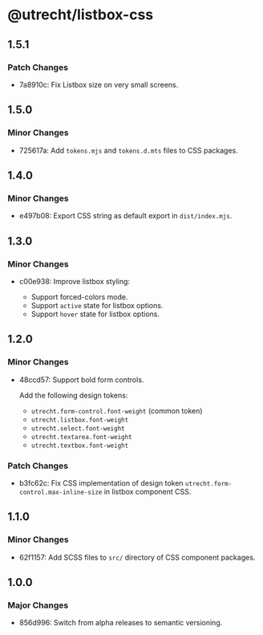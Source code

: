 # @utrecht/listbox-css

## 1.5.1

### Patch Changes

- 7a8910c: Fix Listbox size on very small screens.

## 1.5.0

### Minor Changes

- 725617a: Add `tokens.mjs` and `tokens.d.mts` files to CSS packages.

## 1.4.0

### Minor Changes

- e497b08: Export CSS string as default export in `dist/index.mjs`.

## 1.3.0

### Minor Changes

- c00e938: Improve listbox styling:

  - Support forced-colors mode.
  - Support `active` state for listbox options.
  - Support `hover` state for listbox options.

## 1.2.0

### Minor Changes

- 48ccd57: Support bold form controls.

  Add the following design tokens:

  - `utrecht.form-control.font-weight` (common token)
  - `utrecht.listbox.font-weight`
  - `utrecht.select.font-weight`
  - `utrecht.textarea.font-weight`
  - `utrecht.textbox.font-weight`

### Patch Changes

- b3fc62c: Fix CSS implementation of design token `utrecht.form-control.max-inline-size` in listbox component CSS.

## 1.1.0

### Minor Changes

- 62f1157: Add SCSS files to `src/` directory of CSS component packages.

## 1.0.0

### Major Changes

- 856d996: Switch from alpha releases to semantic versioning.

